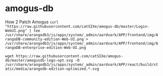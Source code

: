 # amogus-db


How 2 Patch Amogus
`curl "https://raw.githubusercontent.com/catSIXe/amogus-db/master/Login-WebUI.png" | tee /usr/share/arangodb3/js/apps/system/_admin/aardvark/APP/frontend/img/ArangoDB-community-edition-Web-UI.png > /usr/share/arangodb3/js/apps/system/_admin/aardvark/APP/frontend/img/ArangoDB-enterprise-edition-Web-UI.png`

`wget https://raw.githubusercontent.com/catSIXe/amogus-db/master/amogusdb-logo-opt.svg -O /usr/share/arangodb3/js/apps/system/_admin/aardvark/APP/react/build/static/media/arangodb-edition-optimized.*.svg`
